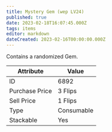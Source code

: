 ```yaml
---
title: Mystery Gem (wep LV24)
published: true
date: 2023-02-18T16:07:45.000Z
tags: items
editor: markdown
dateCreated: 2023-02-16T00:00:00.000Z
---
```


Contains a randomized Gem.

|Attribute|Value|
|-|-|
|ID|6892|
|Purchase Price|3 Flips|
|Sell Price|1 Flips|
|Type|Consumable|
|Stackable|Yes|

